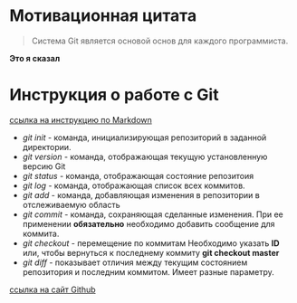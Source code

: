 # Мотивационная цитата
> Система Git является основой основ для каждого программиста.

**Это я сказал**

# Инструкция о работе с  Git
[ссылка на инструкцию по Markdown](https://gist.github.com/Jekins/2bf2d0638163f1294637#Links)

* *git init* - команда, инициализирующая репозиторий в заданной директории. 
* *git version* - команда, отображающая текущую установленную версию Git
* *git status* - команда, отображающая состояние репозитоия
* *git log* - команда, отображающая список всех коммитов.
* *git add* - команда, добавляющая изменения в репозитории в отслеживаемую область
* *git commit* - команда, сохраняющая сделанные изменения. При ее применении **обязательно** необходимо добавить сообщение для коммита.
* *git checkout* - перемещение по коммитам Необходимо указать **ID** или, чтобы вернуться к последнему коммиту **git checkout master**
* *git diff* - показывает отличия между текущим состоянием репозитория и последним коммитом. Имеет разные параметру. 

[ссылка на сайт Github](https://github.com/)